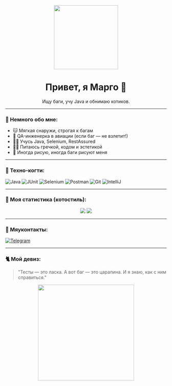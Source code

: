 <div align="center">
  <img src="https://media.giphy.com/media/JIX9t2j0ZTN9S/giphy.gif" width="200"/>
  <h1>Привет, я Марго 🐾</h1>
  <p>Ищу баги, учу Java и обнимаю котиков.</p>
</div>

---

### 🧶 Немного обо мне:

- 🐱 Мягкая снаружи, строгая к багам
- 🧪 QA-инженерка в авиации (если баг — не взлетит!)
- 👩‍💻 Учусь Java, Selenium, RestAssured
- 🧘‍♀️ Питаюсь гречкой, кодом и эстетикой
- 🎨 Иногда рисую, иногда баги рисуют меня

---

### 🧰 Техно-когти:

![Java](https://img.shields.io/badge/-Java-ffb6c1?style=flat&logo=java&logoColor=white)
![JUnit](https://img.shields.io/badge/-JUnit-ffe4e1?style=flat&logo=JUnit5&logoColor=black)
![Selenium](https://img.shields.io/badge/-Selenium-c0e6f7?style=flat&logo=selenium&logoColor=43B02A)
![Postman](https://img.shields.io/badge/-Postman-ffc0cb?style=flat&logo=postman&logoColor=white)
![Git](https://img.shields.io/badge/-Git-f5c2e7?style=flat&logo=git&logoColor=white)
![IntelliJ](https://img.shields.io/badge/-IntelliJ%20IDEA-ffb6c1?style=flat&logo=intellij-idea&logoColor=white)

---

### 💖 Моя статистика (котостиль):

<p align="center">
  <img src="https://github-readme-stats.vercel.app/api?username=margofgl&show_icons=true&theme=cute" />
  <img src="https://github-readme-stats.vercel.app/api/top-langs/?username=margofgl&layout=compact&theme=cute" />
</p>

---

### 🐾 Мяуконтакты:

[![Telegram](https://img.shields.io/badge/-@mrgtc-2CA5E0?style=flat&logo=telegram&logoColor=white)](https://t.me/mrgtc)  

---

### 🐈 Мой девиз:

> "Тесты — это ласка. А вот баг — это царапина. И я знаю, как с ним справиться."

<p align="center">
  <img src="https://media.giphy.com/media/6uMqzcbWRhoT6/giphy.gif" width="300" />
</p>
